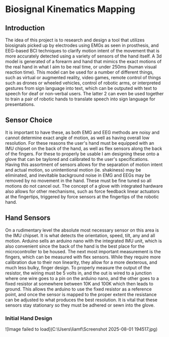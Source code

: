 # Biosignal Kinematics Mapping


## Introduction
   The idea of this project is to research and design a tool that utilizes biosignals picked up by electrodes using EMGs as seen in prosthesis, and EEG-based BCI techniques to clarify motion intent of the movement that is more accurately detected using a variety of sensors of the hand itself. A 3d model is generated of a forearm and hand that mimics the exact motions of the real hand in what I aim to be real time, or under 250ms (human visual reaction time). This model can be used for a number of different things, such as virtual or augmented reality, video games, remote control of things such as drones or wheeled vehicles, control of robotic arms, or interpreted gestures from sign language into text, which can be outputed with text to speech for deaf or non-verbal users. The latter 2 can even be used together to train a pair of robotic hands to translate speech into sign language for presentations.

## Sensor Choice
   It is important to have these, as both EMG and EEG methods are noisy and cannot determine exact angle of motion, as well as having overall low resolution. For these reasons the user's hand must be equipped with an IMU chipset on the back of the hand, as well as flex sensors along the back of the fingers. For these to properly be usable I am designing these onto a glove that can be taylored and calibrated to the user's specifications. Having this assortment of sensors allows for the separation of motion intent and actual motion, so unintentional motion (ie. shakiness) may be eliminated, and inevitable background noise in EMG and EEGs may be removed by no movement in the hand. These must be fine tuned so all motions do not cancel out. The concept of a glove with integrated hardware also allows for other mechanisms, such as force feedback linear actuators at the fingertips, triggered by force sensors at the fingertips of the robotic hand.

## Hand Sensors
   On a rudimentary level the absolute most necessary sensor on this area is the IMU chipset. It is what detects the orientation, speed, tilt, any and all motion. Arduino sells an arduino nano with the integrated IMU unit, which is also convenient since the back of the hand is the best place for the microcontroller to be housed. The next most important measurement is the fingers, which can be measured with flex sensors. While they require more calibration due to their non linearity, they allow for a more dexterous, and much less bulky, finger design. To properly measure the output of the resistor, the wiring must be 5 volts in, and the out is wired to a junction where one wire goes to a pin on the arduino nano, and the other goes to a fixed resistor at somewhere between 10K and 100K which then leads to ground. This allows the arduino to use the fixed resistor as a reference point, and once the sensor is mapped to the proper extent the resistance can be adjusted to what produces the best resolution. It is vital that these sensors stay stationary so they must be adhered or sewn into the glove.

### Initial Hand Design
![Image failed to load](C:\Users\liamf\Screenshot 2025-08-01 194517.jpg)
